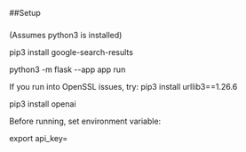 ##Setup

###
(Assumes python3 is installed)

pip3 install google-search-results

python3 -m flask --app app run

If you run into OpenSSL issues, try:
pip3 install urllib3==1.26.6

pip3 install openai

Before running, set environment variable:

export api_key=<keyhere>
